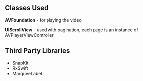 ## Classes Used

**AVFoundation** - for playing the video

**UIScrollView** - used with pagination, each page is an instance of AVPlayerViewController


## Third Party Libraries

- SnapKit
- RxSwift
- MarqueeLabel
